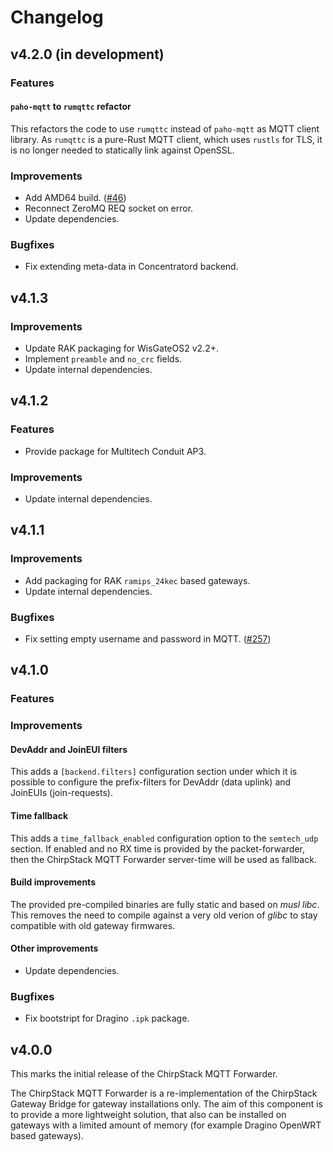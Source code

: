 # Changelog

## v4.2.0 (in development)

### Features

#### `paho-mqtt` to `rumqttc` refactor

This refactors the code to use `rumqttc` instead of `paho-mqtt` as MQTT client
library. As `rumqttc` is a pure-Rust MQTT client, which uses `rustls` for TLS,
it is no longer needed to statically link against OpenSSL.

### Improvements

* Add AMD64 build. ([#46](https://github.com/chirpstack/chirpstack-mqtt-forwarder/pull/46))
* Reconnect ZeroMQ REQ socket on error.
* Update dependencies.

### Bugfixes

* Fix extending meta-data in Concentratord backend.

## v4.1.3

### Improvements

* Update RAK packaging for WisGateOS2 v2.2+.
* Implement `preamble` and `no_crc` fields.
* Update internal dependencies.

## v4.1.2

### Features

* Provide package for Multitech Conduit AP3.

### Improvements

* Update internal dependencies.

## v4.1.1

### Improvements

* Add packaging for RAK `ramips_24kec` based gateways.
* Update internal dependencies.

### Bugfixes

* Fix setting empty username and password in MQTT. ([#257](https://github.com/chirpstack/chirpstack/issues/257))

## v4.1.0

### Features

### Improvements

#### DevAddr and JoinEUI filters

This adds a `[backend.filters]` configuration section under which it is
possible to configure the prefix-filters for DevAddr (data uplink) and
JoinEUIs (join-requests).

#### Time fallback

This adds a `time_fallback_enabled` configuration option to the `semtech_udp`
section. If enabled and no RX time is provided by the packet-forwarder, then
the ChirpStack MQTT Forwarder server-time will be used as fallback.

#### Build improvements

The provided pre-compiled binaries are fully static and based on _musl libc_.
This removes the need to compile against a very old verion of _glibc_ to
stay compatible with old gateway firmwares.

#### Other improvements

* Update dependencies.

### Bugfixes

* Fix bootstript for Dragino `.ipk` package.

## v4.0.0

This marks the initial release of the ChirpStack MQTT Forwarder.

The ChirpStack MQTT Forwarder is a re-implementation of the ChirpStack Gateway
Bridge for gateway installations only. The aim of this component is to provide
a more lightweight solution, that also can be installed on gateways with a
limited amount of memory (for example Dragino OpenWRT based gateways).
